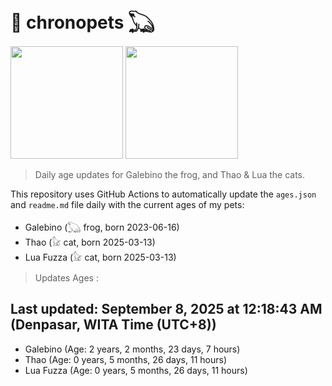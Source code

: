 # 🐾 chronopets 𓆏
<img src="https://github.com/user-attachments/assets/802b3632-7c4b-4232-a3a0-8b1d8fa6f04d" widht=180 height=180 >
<img src="https://github.com/user-attachments/assets/16687005-7ebb-4607-be57-0c8e528fed06" widht=180 height=180 >

> Daily age updates for Galebino the frog, and Thao & Lua the cats.

This repository uses GitHub Actions to automatically update the `ages.json` and `readme.md` file daily with the current ages of my pets: <br>
- Galebino (𓆏 frog, born 2023-06-16)
- Thao (𓃠 cat, born 2025-03-13)
- Lua Fuzza (𓃠 cat, born 2025-03-13)

> Updates Ages :

## Last updated: September 8, 2025 at 12:18:43 AM (Denpasar, WITA Time (UTC+8))

- Galebino (Age: 2 years, 2 months, 23 days, 7 hours)
- Thao (Age: 0 years, 5 months, 26 days, 11 hours)
- Lua Fuzza (Age: 0 years, 5 months, 26 days, 11 hours)

